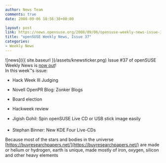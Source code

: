 ```yaml
---
author: News Team
comments: true
date: 2008-09-06 18:56:38+00:00

layout: post
link: https://news.opensuse.org/2008/09/06/opensuse-weekly-news-issue-37/
title: "openSUSE Weekly News, Issue 37"
categories:
- Weekly News
---
```

![news]({{ site.baseurl }}/assets/knewsticker.png) Issue #37 of openSUSE Weekly News is [now out](http://en.opensuse.org/OpenSUSE_Weekly_News/37)!  
In this week™s issue:



	
  * Hack Week III Judging 

	
  * Novell OpenPR Blog: Zonker Blogs 

	
  * Board election 

	
  * Hackweek review 

        
  * Jigish Gohil: Spin openSUSE Live CD or USB stick image easily 

        
  * Stephan Binner: New KDE Four Live-CDs 

Because most of the stars and bodies in the universe [https://buyresearchpapers.net/](https://buyresearchpapers.net/) are made or helium or hydrogen, earth is unique, made mostly of iron, oxygen, silicon and other heavy elements		
